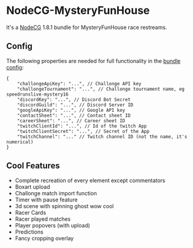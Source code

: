 # NodeCG-MysteryFunHouse

It's a [NodeCG](https://www.nodecg.dev/) 1.8.1 bundle for MysteryFunHouse race restreams.

## Config
The following properties are needed for full functionality in the [bundle config](https://www.nodecg.dev/docs/bundle-configuration):

```jsonc
{
    "challongeApiKey": "...", // Challonge API key
    "challongeTournament": "...", // Challonge tournament name, eg speedrunslive-mystery16
    "discordKey": "...", // Discord Bot Secret
    "discordGuild": "...", // Discord Server ID
    "googleApiKey": "...", // Google API key
    "contactSheet": "...", // Contact sheet ID
    "careerSheet": "...", // Career sheet ID
    "twitchClientId": "...", // Id of the twitch App
    "twitchClientSecret": "...", // Secret of the App
    "twitchChannel": "..." // Twitch channel ID (not the name, it's numerical)
}
```

## Cool Features
- Complete recreation of every element except commentators
- Boxart upload
- Challonge match import function
- Timer with pause feature
- 3d scene with spinning ghost wow cool
- Racer Cards
- Racer played matches
- Player popovers (with upload)
- Predictions
- Fancy cropping overlay
